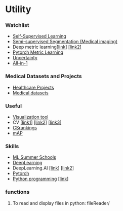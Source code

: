 Utility
====

### Watchlist
- [Self-Supervised Learning](https://github.com/jason718/awesome-self-supervised-learning) 
- [Semi-supervised Segmentation (Medical imaging)](https://github.com/HiLab-git/SSL4MIS)
- Deep metric learning[[link]](https://github.com/adigasu/Survey_of_Deep_Metric_Learning) [[link2]](https://github.com/Confusezius/Deep-Metric-Learning-Baselines)
- [Pytorch Metric Learning](https://github.com/KevinMusgrave/pytorch-metric-learning)
- [Uncertainty](https://github.com/MOONJOOYOUNG/Deep-learning-Uncertainty-papers)
- [All-in-1](https://github.com/Nachimak28/awesome-list-of-awesomes)

### Medical Datasets and Projects
- [Healthcare Projects](https://github.com/prasadseemakurthi/Deep-Neural-Networks-HealthCare)
- [Medical datasets](https://github.com/beamandrew/medical-data)


### Useful
- [Visualization tool](https://github.com/rougier/scientific-visualization-book)
- CV [[link1]](https://github.com/biomadeira/resume) [[link2]](https://github.com/jekyllt/vitae) [[link3]](https://github.com/deedy/Deedy-Resume)
- [CSrankings](https://github.com/emeryberger/CSrankings)
- [mAP](https://towardsdatascience.com/breaking-down-mean-average-precision-map-ae462f623a52)


### Skills
- [ML Summer Schools](https://github.com/sshkhr/awesome-mlss)
- [DeepLearning](https://github.com/ChristosChristofidis/awesome-deep-learning)
- DeepLearning.AI [[link]](https://github.com/ShahariarRabby/deeplearning.ai) [[link2]](https://github.com/Kulbear/deep-learning-coursera) 
- [Pytorch](https://github.com/CW-Huang/welcome_tutorials)
- [Python programming](https://dabeaz-course.github.io/practical-python/Notes/01_Introduction/02_Hello_world.html) [[link]](https://github.com/dabeaz-course/practical-python)


### functions
1. To read and display files in python: fileReader/
